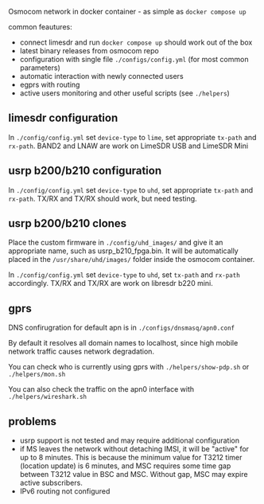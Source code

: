 Osmocom network in docker container - as simple as `docker compose up`

common feautures:
- connect limesdr and run `docker compose up` should work out of the box
- latest binary releases from osmocom repo
- configuration with single file `./configs/config.yml` (for most common parameters)
- automatic interaction with newly connected users
- egprs with routing
- active users monitoring and other useful scripts (see `./helpers`)

## limesdr configuration

In `./config/config.yml` set `device-type` to `lime`, set appropriate `tx-path` and `rx-path`. BAND2 and LNAW are work on LimeSDR USB and LimeSDR Mini

## usrp b200/b210 configuration

In `./config/config.yml` set `device-type` to `uhd`, set appropriate `tx-path` and `rx-path`. TX/RX and TX/RX should work, but need testing.

## usrp b200/b210 clones

Place the custom firmware in `./config/uhd_images/` and give it an appropriate name, such as usrp_b210_fpga.bin. It will be automatically placed in the `/usr/share/uhd/images/` folder inside the osmocom container.

In `./config/config.yml` set `device-type` to `uhd`, set `tx-path` and `rx-path` accordingly. TX/RX and TX/RX are work on libresdr b220 mini.

## gprs

DNS confirugration for default apn is in `./configs/dnsmasq/apn0.conf`

By default it resolves all domain names to localhost, since high mobile network traffic causes network degradation.

You can check who is currently using gprs with `./helpers/show-pdp.sh` or `./helpers/mon.sh`

You can also check the traffic on the apn0 interface with `./helpers/wireshark.sh`

## problems

- usrp support is not tested and may require additional configuration
- if MS leaves the network without detaching IMSI, it will be "active" for up to 8 minutes. This is because the minimum value for T3212 timer (location update) is 6 minutes, and MSC requires some time gap between T3212 value in BSC and MSC. Without gap, MSC may expire active subscribers.
- IPv6 routing not configured